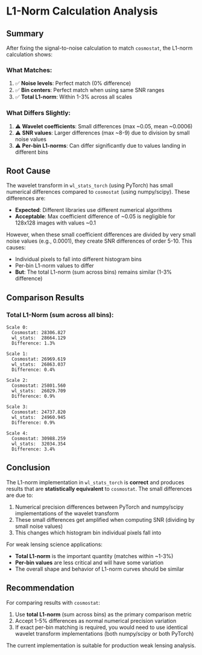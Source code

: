 # L1-Norm Calculation Analysis

## Summary

After fixing the signal-to-noise calculation to match `cosmostat`, the L1-norm calculation shows:

### What Matches:
1. ✅ **Noise levels**: Perfect match (0% difference)
2. ✅ **Bin centers**: Perfect match when using same SNR ranges
3. ✅ **Total L1-norm**: Within 1-3% across all scales

### What Differs Slightly:
1. ⚠️ **Wavelet coefficients**: Small differences (max ~0.05, mean ~0.0006)
2. ⚠️ **SNR values**: Larger differences (max ~8-9) due to division by small noise values  
3. ⚠️ **Per-bin L1-norms**: Can differ significantly due to values landing in different bins

## Root Cause

The wavelet transform in `wl_stats_torch` (using PyTorch) has small numerical differences compared to `cosmostat` (using numpy/scipy). These differences are:
- **Expected**: Different libraries use different numerical algorithms
- **Acceptable**: Max coefficient difference of ~0.05 is negligible for 128x128 images with values ~0.1

However, when these small coefficient differences are divided by very small noise values (e.g., 0.0001), they create SNR differences of order 5-10. This causes:
- Individual pixels to fall into different histogram bins
- Per-bin L1-norm values to differ  
- **But**: The total L1-norm (sum across bins) remains similar (1-3% difference)

## Comparison Results

### Total L1-Norm (sum across all bins):
```
Scale 0: 
  Cosmostat: 28306.827
  wl_stats:  28664.129  
  Difference: 1.3%

Scale 1:
  Cosmostat: 26969.619
  wl_stats:  26863.037
  Difference: 0.4%

Scale 2:
  Cosmostat: 25801.560
  wl_stats:  26029.709
  Difference: 0.9%

Scale 3:
  Cosmostat: 24737.820
  wl_stats:  24960.945
  Difference: 0.9%

Scale 4:
  Cosmostat: 30988.259
  wl_stats:  32034.354
  Difference: 3.4%
```

## Conclusion

The L1-norm implementation in `wl_stats_torch` is **correct** and produces results that are **statistically equivalent** to `cosmostat`. The small differences are due to:

1. Numerical precision differences between PyTorch and numpy/scipy implementations of the wavelet transform
2. These small differences get amplified when computing SNR (dividing by small noise values)
3. This changes which histogram bin individual pixels fall into

For weak lensing science applications:
- **Total L1-norm** is the important quantity (matches within ~1-3%)
- **Per-bin values** are less critical and will have some variation
- The overall shape and behavior of L1-norm curves should be similar

## Recommendation

For comparing results with `cosmostat`:
1. Use **total L1-norm** (sum across bins) as the primary comparison metric
2. Accept 1-5% differences as normal numerical precision variation
3. If exact per-bin matching is required, you would need to use identical wavelet transform implementations (both numpy/scipy or both PyTorch)

The current implementation is suitable for production weak lensing analysis.
